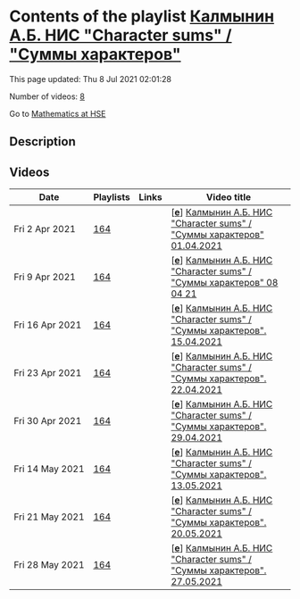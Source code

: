 # Contents of the playlist [Калмынин А.Б. НИС "Character sums" / "Суммы характеров"](https://www.youtube.com/playlist?list=PLq3E5oubNNoDwI2vkzHebyXxSpU-h0Bq_)

This page updated: Thu 8 Jul 2021 02:01:28

Number of videos: [8](#videos)

Go to [Mathematics at HSE](../README.md)

## Description



## Videos

|Date|Playlists|Links|Video title|
|---|---|---|---|
| Fri&nbsp;2&nbsp;Apr&nbsp;2021 | [164](../playlists/164 "Калмынин А.Б. НИС &#34;Character sums&#34; / &#34;Суммы характеров&#34;") |  | [[**e**](https://studio.youtube.com/video/F06eKmexxvM/edit "Edit")] [Калмынин А.Б. НИС &#34;Character sums&#34; / &#34;Суммы характеров&#34; 01.04.2021](https://www.youtube.com/watch?v=F06eKmexxvM&list=PLq3E5oubNNoDwI2vkzHebyXxSpU-h0Bq_) |
| Fri&nbsp;9&nbsp;Apr&nbsp;2021 | [164](../playlists/164 "Калмынин А.Б. НИС &#34;Character sums&#34; / &#34;Суммы характеров&#34;") |  | [[**e**](https://studio.youtube.com/video/wAGWE0fZlos/edit "Edit")] [Калмынин А.Б. НИС &#34;Character sums&#34; / &#34;Суммы характеров&#34; 08 04 21](https://www.youtube.com/watch?v=wAGWE0fZlos&list=PLq3E5oubNNoDwI2vkzHebyXxSpU-h0Bq_) |
| Fri&nbsp;16&nbsp;Apr&nbsp;2021 | [164](../playlists/164 "Калмынин А.Б. НИС &#34;Character sums&#34; / &#34;Суммы характеров&#34;") |  | [[**e**](https://studio.youtube.com/video/ofv4TwS17GM/edit "Edit")] [Калмынин А.Б. НИС &#34;Character sums&#34; / &#34;Суммы характеров&#34;. 15.04.2021](https://www.youtube.com/watch?v=ofv4TwS17GM&list=PLq3E5oubNNoDwI2vkzHebyXxSpU-h0Bq_) |
| Fri&nbsp;23&nbsp;Apr&nbsp;2021 | [164](../playlists/164 "Калмынин А.Б. НИС &#34;Character sums&#34; / &#34;Суммы характеров&#34;") |  | [[**e**](https://studio.youtube.com/video/RQ1FICsUc3c/edit "Edit")] [Калмынин А.Б. НИС &#34;Character sums&#34; / &#34;Суммы характеров&#34;. 22.04.2021](https://www.youtube.com/watch?v=RQ1FICsUc3c&list=PLq3E5oubNNoDwI2vkzHebyXxSpU-h0Bq_) |
| Fri&nbsp;30&nbsp;Apr&nbsp;2021 | [164](../playlists/164 "Калмынин А.Б. НИС &#34;Character sums&#34; / &#34;Суммы характеров&#34;") |  | [[**e**](https://studio.youtube.com/video/S2IycEFmWXk/edit "Edit")] [Калмынин А.Б. НИС &#34;Character sums&#34; / &#34;Суммы характеров&#34;. 29.04.2021](https://www.youtube.com/watch?v=S2IycEFmWXk&list=PLq3E5oubNNoDwI2vkzHebyXxSpU-h0Bq_) |
| Fri&nbsp;14&nbsp;May&nbsp;2021 | [164](../playlists/164 "Калмынин А.Б. НИС &#34;Character sums&#34; / &#34;Суммы характеров&#34;") |  | [[**e**](https://studio.youtube.com/video/ANnngJ0ig1M/edit "Edit")] [Калмынин А.Б. НИС &#34;Character sums&#34; / &#34;Суммы характеров&#34;. 13.05.2021](https://www.youtube.com/watch?v=ANnngJ0ig1M&list=PLq3E5oubNNoDwI2vkzHebyXxSpU-h0Bq_) |
| Fri&nbsp;21&nbsp;May&nbsp;2021 | [164](../playlists/164 "Калмынин А.Б. НИС &#34;Character sums&#34; / &#34;Суммы характеров&#34;") |  | [[**e**](https://studio.youtube.com/video/Niuqedu5RNI/edit "Edit")] [Калмынин А.Б. НИС &#34;Character sums&#34; / &#34;Суммы характеров&#34;. 20.05.2021](https://www.youtube.com/watch?v=Niuqedu5RNI&list=PLq3E5oubNNoDwI2vkzHebyXxSpU-h0Bq_) |
| Fri&nbsp;28&nbsp;May&nbsp;2021 | [164](../playlists/164 "Калмынин А.Б. НИС &#34;Character sums&#34; / &#34;Суммы характеров&#34;") |  | [[**e**](https://studio.youtube.com/video/wwUVyGMMYP4/edit "Edit")] [Калмынин А.Б. НИС &#34;Character sums&#34; / &#34;Суммы характеров&#34;. 27.05.2021](https://www.youtube.com/watch?v=wwUVyGMMYP4&list=PLq3E5oubNNoDwI2vkzHebyXxSpU-h0Bq_) |
